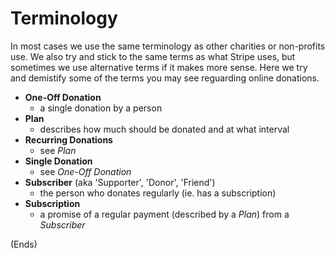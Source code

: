 # Terminology #

In most cases we use the same terminology as other charities or non-profits use. We also try and stick to the same
terms as what Stripe uses, but sometimes we use alternative terms if it makes more sense. Here we try and demistify
some of the terms you may see reguarding online donations.

* **One-Off Donation**
    * a single donation by a person
* **Plan**
    * describes how much should be donated and at what interval
* **Recurring Donations**
    * see _Plan_
* **Single Donation**
    * see _One-Off Donation_
* **Subscriber** (aka 'Supporter', 'Donor', 'Friend')
    * the person who donates regularly (ie. has a subscription)
* **Subscription**
    * a promise of a regular payment (described by a _Plan_) from a _Subscriber_


(Ends)
